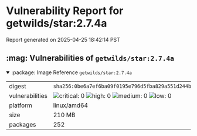 # Vulnerability Report for getwilds/star:2.7.4a

Report generated on 2025-04-25 18:42:14 PST

<h2>:mag: Vulnerabilities of <code>getwilds/star:2.7.4a</code></h2>

<details open="true"><summary>:package: Image Reference</strong> <code>getwilds/star:2.7.4a</code></summary>
<table>
<tr><td>digest</td><td><code>sha256:0be6a7ef6ba09f0195e796d5fba829a551d244b47a28d15542bbe55477cfea53</code></td><tr><tr><td>vulnerabilities</td><td><img alt="critical: 0" src="https://img.shields.io/badge/critical-0-lightgrey"/> <img alt="high: 0" src="https://img.shields.io/badge/high-0-lightgrey"/> <img alt="medium: 0" src="https://img.shields.io/badge/medium-0-lightgrey"/> <img alt="low: 0" src="https://img.shields.io/badge/low-0-lightgrey"/> <!-- unspecified: 0 --></td></tr>
<tr><td>platform</td><td>linux/amd64</td></tr>
<tr><td>size</td><td>210 MB</td></tr>
<tr><td>packages</td><td>252</td></tr>
</table>
</details></table>
</details>

<table></table>